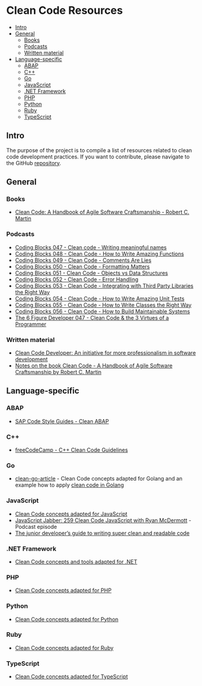 # Clean Code Resources

- [Intro](#intro)
- [General](#general)
  - [Books](#books)
  - [Podcasts](#podcasts)
  - [Written material](#written-material)
- [Language-specific](#language-specific)
  - [ABAP](#abap)
  - [C++](#c)
  - [Go](#go)
  - [JavaScript](#javascript)
  - [.NET Framework](#net-framework)
  - [PHP](#php)
  - [Python](#python)
  - [Ruby](#ruby)
  - [TypeScript](#typescript)

## Intro

The purpose of the project is to compile a list of resources related to clean code development practices.
If you want to contribute, please navigate to the GitHub [repository](https://github.com/jwigert/clean-code-resources).

## General

### Books

* [Clean Code: A Handbook of Agile Software Craftsmanship - Robert C. Martin](https://www.pearson.com/us/higher-education/program/Martin-Clean-Code-A-Handbook-of-Agile-Software-Craftsmanship/PGM63937.html)

### Podcasts

* [Coding Blocks 047 - Clean code - Writing meaningful names](https://www.codingblocks.net/episode47)
* [Coding Blocks 048 - Clean Code - How to Write Amazing Functions](https://www.codingblocks.net/episode48)
* [Coding Blocks 049 - Clean Code - Comments Are Lies](https://www.codingblocks.net/episode49)
* [Coding Blocks 050 - Clean Code - Formatting Matters](https://www.codingblocks.net/episode50)
* [Coding Blocks 051 - Clean Code - Objects vs Data Structures](https://www.codingblocks.net/episode51)
* [Coding Blocks 052 - Clean Code - Error Handling](https://www.codingblocks.net/episode52)
* [Coding Blocks 053 - Clean Code - Integrating with Third Party Libraries the Right Way](https://www.codingblocks.net/episode53)
* [Coding Blocks 054 - Clean Code - How to Write Amazing Unit Tests](https://www.codingblocks.net/episode54)
* [Coding Blocks 055 - Clean Code - How to Write Classes the Right Way](https://www.codingblocks.net/episode55)
* [Coding Blocks 056 - Clean Code - How to Build Maintainable Systems](https://www.codingblocks.net/episode56)
* [The 6 Figure Developer 047 - Clean Code & the 3 Virtues of a Programmer](https://6figuredev.com/podcast/episode-047-clean-code-the-3-virtues-of-a-programmer)

### Written material

* [Clean Code Developer: An initiative for more professionalism in software development](https://www.gitbook.com/book/ccd_school/clean-code-developer-com/details)
* [Notes on the book Clean Code - A Handbook of Agile Software Craftsmanship by Robert C. Martin](https://github.com/jbarroso/clean-code)

## Language-specific

### ABAP

* [SAP Code Style Guides - Clean ABAP](https://github.com/SAP/styleguides/blob/master/clean-abap/CleanABAP.md)

### C++

* [freeCodeCamp - C++ Clean Code Guidelines](https://guide.freecodecamp.org/cplusplus/clean-code-guidelines)

### Go

- [clean-go-article](https://github.com/Pungyeon/clean-go-article) - Clean Code concepts adapted for Golang and an example how to apply [clean code in Golang](https://github.com/Pungyeon/clean-go)

### JavaScript

* [Clean Code concepts adapted for JavaScript](https://github.com/ryanmcdermott/clean-code-javascript)
* [JavaScript Jabber: 259 Clean Code JavaScript with Ryan McDermott](https://devchat.tv/js-jabber/clean-code-javascript-with-ryan-mcdermott/#viewport) - Podcast episode
* [The junior developer’s guide to writing super clean and readable code](https://www.freecodecamp.org/news/the-junior-developers-guide-to-writing-super-clean-and-readable-code-cd2568e08aae)

### .NET Framework

* [Clean Code concepts and tools adapted for .NET](https://github.com/thangchung/clean-code-dotnet)

### PHP

* [Clean Code concepts adapted for PHP](https://github.com/jupeter/clean-code-php)

### Python

* [Clean Code concepts adapted for Python](https://github.com/zedr/clean-code-python)

### Ruby

* [Clean Code concepts adapted for Ruby](https://github.com/uohzxela/clean-code-ruby)

### TypeScript

* [Clean Code concepts adapted for TypeScript](https://github.com/labs42io/clean-code-typescript)
